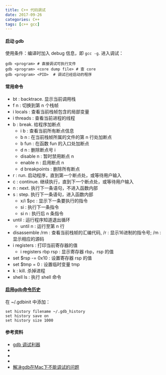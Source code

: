 ```yaml
---
title: C++ 代码调试
date: 2017-09-26
categories: C++
tags: [c++ gcc]
---
```


#### 启动 gdb
使用条件：编译时加入 debug 信息，即 `gcc -g`.
进入调试：
```shell
gdb <program> # 直接调试可执行文件
gdb <program> <core dump file> # 查 core
gdb <program> <PID>  # 调试已经启动的程序
```

#### 常用命令

- bt : backtrace. 显示当前调用栈
- f n : 切换到第 n 个栈帧
- i locals : 查看当前栈帧包含的局部变量
- i threads : 查看当前进程的线程
- b : break. 给程序加断点
  - i b : 查看当前所有断点信息
  - b n : 在当前栈帧所属的文件的第 n 行处加断点
  - b fun : 在函数 fun 的入口处加断点
  - d n : 删除断点号 i
  - disable n : 暂时禁用断点 n
  - enable n : 启用断点 n
  - d breakpoints : 删除所有断点
- r : run. 启动程序，直到第一个断点处，或等待用户输入
- c : continue. 继续执行，直到下一个断点处，或等待用户输入
- n : next. 执行下一条语句，不进入函数内部
- s : step. 执行下一条语句，进入函数内部
  - x/i $pc : 显示下一条要执行的指令
  - si : 执行下一条指令
  - si n : 执行后 n 条指令
- until : 运行程序知道退出循环
  - until n : 运行至第 n 行
- disassemble /rm : 查看当前栈帧的汇编代码, /r : 显示16进制的指令号; /m : 显示相应的源码
- i registers : 打印当前寄存器的值
  - i registers rbp rsp : 显示寄存器 rbp，rsp 的值
- set $rsp -= 0x10 : 设置寄存器 rsp 的值
- set $tmp = 0 : 设置临时变量 tmp
- k : kill. 杀掉进程
- shell ls : 执行 shell 命令

#### [启用gdb命令历史](https://stackoverflow.com/a/3176802/5432806)
在 ~/.gdbinit 中添加：

```shell
set history filename ~/.gdb_history
set history save on
set history size 1000
```

#### 参考资料
- [gdb 调试利器](http://linuxtools-rst.readthedocs.io/zh_CN/latest/tool/gdb.html)
- [](http://xuwenjie.blog.51cto.com/6978573/1192028)
- [](https://blogs.gnome.org/raywang/page/23/)
- [](http://www.cnblogs.com/xsln/p/gdb_instructions1.html)
- [解决gdb在Mac下不能调试的问题](https://segmentfault.com/a/1190000004136351)